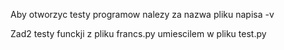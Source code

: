 Aby otworzyc testy programow nalezy za nazwa pliku napisa -v

Zad2 testy funckji z pliku francs.py umiescilem w pliku test.py

